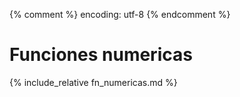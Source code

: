 {% comment %} encoding: utf-8 {% endcomment %}

# Funciones numericas

{% include_relative fn_numericas.md %}


